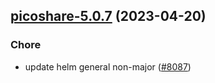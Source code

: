

## [picoshare-5.0.7](https://github.com/truecharts/charts/compare/picoshare-5.0.6...picoshare-5.0.7) (2023-04-20)

### Chore

- update helm general non-major ([#8087](https://github.com/truecharts/charts/issues/8087))
  
  
